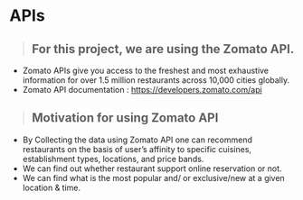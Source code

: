 # APIs  

> ## For this project, we are using the Zomato API.
- Zomato APIs give you access to the freshest and most exhaustive information for over 1.5 million restaurants across 10,000 cities globally.
- Zomato API documentation : https://developers.zomato.com/api

> ## Motivation for using Zomato API
- By Collecting the data using Zomato API one can recommend restaurants on the basis of user’s affinity to specific cuisines, establishment types, locations, and price bands.
- We can find out whether restaurant support online reservation or not.
- We can find what is the most popular and/ or exclusive/new at a given location & time.

